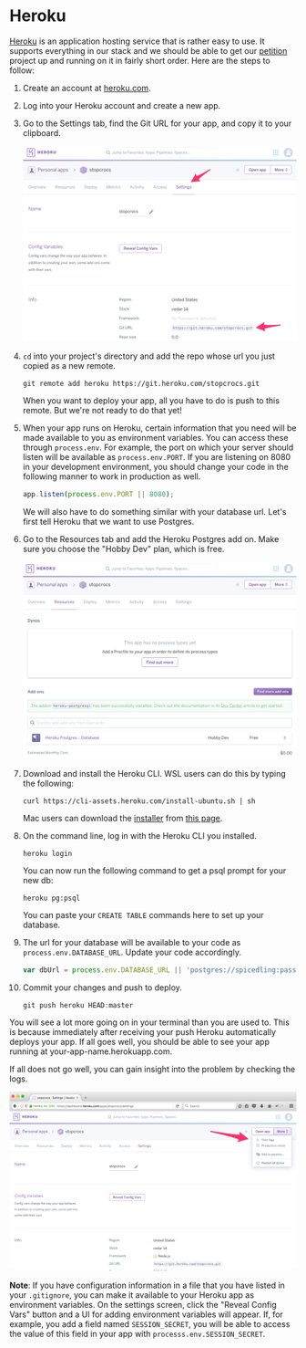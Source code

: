# Heroku

<a href="https://www.heroku.com">Heroku</a> is an application hosting service that is rather easy to use. It supports everything in our stack and we should be able to get our <a href="../wk7_petition">petition</a> project up and running on it in fairly short order. Here are the steps to follow:

1. Create an account at <a href="https://www.heroku.com">heroku.com</a>.

2. Log into your Heroku account and create a new app.

3. Go to the Settings tab, find the Git URL for your app, and copy it to your clipboard.

    <img src="settings_tab.png" alt="Settings">

4. `cd` into your project's directory and add the repo whose url you just copied as a new remote.

    ```
    git remote add heroku https://git.heroku.com/stopcrocs.git
    ```

    When you want to deploy your app, all you have to do is push to this remote. But we're not ready to do that yet!

5. When your app runs on Heroku, certain information that you need will be made available to you as environment variables. You can access these through `process.env`. For example, the port on which your server should listen will be available as `process.env.PORT`. If you are listening on 8080 in your development environment, you should change your code in the following manner to work in production as well.

    ```js
    app.listen(process.env.PORT || 8080);
    ```
    We will also have to do something similar with your database url. Let's first tell Heroku that we want to use Postgres.

6. Go to the Resources tab and add the Heroku Postgres add on. Make sure you choose the "Hobby Dev" plan, which is free.

    <img src="resources_tab.png" alt="Resources">

7. Download and install the Heroku CLI. WSL users can do this by typing the following:
   ```
   curl https://cli-assets.heroku.com/install-ubuntu.sh | sh
   ```
   Mac users can download the [installer](https://cli-assets.heroku.com/heroku.pkg) from [this page](https://devcenter.heroku.com/articles/heroku-cli).


8. On the command line, log in with the Heroku CLI you installed.

    ```
    heroku login
    ```

    You can now run the following command to get a psql prompt for your new db:

    ```
    heroku pg:psql
    ```

    You can paste your `CREATE TABLE` commands here to set up your database.

9. The url for your database will be available to your code as `process.env.DATABASE_URL`. Update your code accordingly.

    ```js
    var dbUrl = process.env.DATABASE_URL || 'postgres://spicedling:password@localhost:5432/petition';
    ```
10. Commit your changes and push to deploy.

    ```js
    git push heroku HEAD:master
    ```

You will see a lot more going on in your terminal than you are used to. This is because immediately after receiving your push Heroku automatically deploys your app. If all goes well, you should be able to see your app running at your-app-name.herokuapp.com.

If all does not go well, you can gain insight into the problem by checking the logs.

<img src="logs.png" alt="Logs">

**Note**: If you have configuration information in a file that you have listed in your `.gitignore`, you can make it available to your Heroku app as environment variables. On the settings screen, click the "Reveal Config Vars" button and a UI for adding environment variables will appear. If, for example, you add a field named `SESSION_SECRET`, you will be able to access the value of this field in your app with `processs.env.SESSION_SECRET`.
